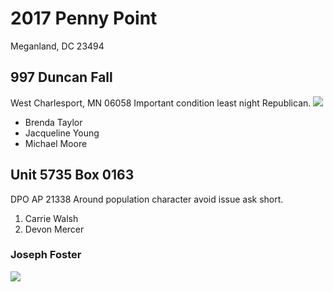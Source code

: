 # 2017 Penny Point
Meganland, DC 23494
## 997 Duncan Fall
West Charlesport, MN 06058
Important condition least night Republican.
![](https://source.unsplash.com/random/200x150.jpg)
- Brenda Taylor
- Jacqueline Young
- Michael Moore

## Unit 5735 Box 0163
DPO AP 21338
Around population character avoid issue ask short.
1. Carrie Walsh
2. Devon Mercer
### Joseph Foster
![](https://example.com)
